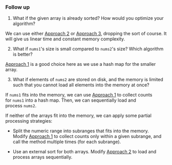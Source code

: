 ### Follow up

1. What if the given array is already sorted? How would you optimize your algorithm?

We can use either [Approach 2](https://leetcode.com/problems/intersection-of-two-arrays-ii/solution/#approach-2-sort) or [Approach 3](https://leetcode.com/problems/intersection-of-two-arrays-ii/solution/#approach-3-built-in-intersection), dropping the sort of course. It will give us linear time and constant memory complexity.



2. What if `nums1`'s size is small compared to `nums2`'s size? Which algorithm is better?

[Approach 1](https://leetcode.com/problems/intersection-of-two-arrays-ii/solution/#approach-1-hash-map) is a good choice here as we use a hash map for the smaller array.



3. What if elements of `nums2` are stored on disk, and the memory is limited such that you cannot load all elements into the memory at once?

If `nums1` fits into the memory, we can use [Approach 1](https://leetcode.com/problems/intersection-of-two-arrays-ii/solution/#approach-1-hash-map) to collect counts for `nums1` into a hash map. Then, we can sequentially load and process `nums2`.

If neither of the arrays fit into the memory, we can apply some partial processing strategies:

- Split the numeric range into subranges that fits into the memory. Modify [Approach 1](https://leetcode.com/problems/intersection-of-two-arrays-ii/solution/#approach-1-hash-map) to collect counts only within a given subrange, and call the method multiple times (for each subrange).

- Use an external sort for both arrays. Modify [Approach 2](https://leetcode.com/problems/intersection-of-two-arrays-ii/solution/#approach-2-sort) to load and process arrays sequentially.